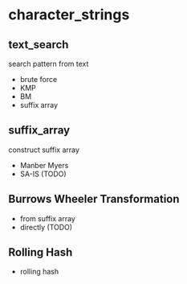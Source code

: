 # character_strings
## text_search
search pattern from text  
  - brute force
  - KMP
  - BM
  - suffix array

## suffix_array
construct suffix array
  - Manber Myers
  - SA-IS (TODO)

## Burrows Wheeler Transformation
  - from suffix array
  - directly (TODO)

## Rolling Hash
  - rolling hash
